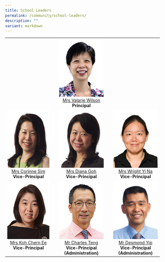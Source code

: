 ```yaml
---
title: School Leaders
permalink: /community/school-leaders/
description: ""
variant: markdown
---
```

<table>
  <tbody>
    <tr>
      <td valign="top" align="center" rowspan="1" colspan="1">&nbsp;</td>
      <td valign="top" align="center" rowspan="1" colspan="1">&nbsp;</td>
      <td valign="top" align="center" rowspan="1" colspan="1"><div class="isomer-image-wrapper"> <img height="190" width="150" alt="" src="/images/Common/sl-vwilson.jpg"></div><a href="mailto:Valarie_koh@schools.gov.sg" rel="noopener noreferrer nofollow" target="_blank">Mrs Valarie Wilson</a><br>      <strong>Principal</strong></td>
      <td valign="top" align="center" rowspan="1" colspan="1">&nbsp;</td>
      <td valign="top" align="center" rowspan="1" colspan="1">&nbsp;</td>
    </tr>
    <tr>
      <td valign="top" align="center" rowspan="1" colspan="1"><div class="isomer-image-wrapper"> <img height="190" width="150" alt="" src="/images/Common/sl-csim.jpg"></div><a href="mailto:Corinne_SIM@schools.gov.sg" rel="noopener noreferrer nofollow" target="_blank">Mrs Corinne Sim</a><br>        <strong>Vice-Principal</strong></td>
      <td valign="top" align="center" rowspan="1" colspan="1">&nbsp;</td>
      <td valign="top" align="center" rowspan="1" colspan="1"><div class="isomer-image-wrapper"><img height="190" width="150" alt="" src="/images/Common/sl-dgoh.jpg"></div><a href="mailto:Diana_TAN@schools.gov.sg" rel="noopener noreferrer nofollow" target="_blank">Mrs Diana Goh</a><br>      <strong>Vice-Principal</strong></td>
      <td valign="top" align="center" rowspan="1" colspan="1">&nbsp;</td>
      <td valign="top" align="center" rowspan="1" colspan="1"><div class="isomer-image-wrapper"><img height="190" width="150" alt="" src="/images/Common/sl_wyn.jpg"></div><a href="mailto:Chng_Yi_Na@schools.gov.sg" rel="noopener noreferrer nofollow" target="_blank">Mrs Wright Yi Na</a><br>      <strong>Vice-Principal</strong></td>
    </tr>
    <tr>
      <td valign="top" align="center" rowspan="1" colspan="1"><div class="isomer-image-wrapper"><img height="190" width="150" alt="" src="/images/Common/sl-kohce.jpg"></div><a href="mailto:YEOW_Chern_Ee@schools.gov.sg" rel="noopener noreferrer nofollow" target="_blank">Mrs Koh Chern Ee</a><br>        <strong>Vice-Principal</strong></td>
      <td valign="top" align="center" rowspan="1" colspan="1">&nbsp;</td>
      <td valign="top" align="center" rowspan="1" colspan="1"><div class="isomer-image-wrapper"><img height="190" width="150" alt="" src="/images/Common/sl-cteng.jpg"></div><a href="mailto:teng_tat_meng_charles@schools.gov.sg" rel="noopener noreferrer nofollow" target="_blank">Mr Charles Teng</a><br>        <strong>Vice-Principal <br>
        (Administration)</strong></td>
      <td valign="top" align="center" rowspan="1" colspan="1">&nbsp;</td>
      <td valign="top" align="center" rowspan="1" colspan="1"><div class="isomer-image-wrapper"><img height="190" width="150" alt="" src="/images/Common/sl-dyip1.jpg"></div><a href="mailto:yip_wai_choong@schools.gov.sg" rel="noopener noreferrer nofollow" target="_blank">Mr Desmond Yip</a><br>        <strong>Vice-Principal <br>
        (Administration)</strong></td>
    </tr>
  </tbody>
</table>
<p>&nbsp;</p>
